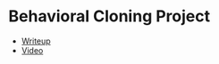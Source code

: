 # Behavioral Cloning Project

* [Writeup](https://github.com/moisesejimenezg/behavioral_cloning/blob/master/writeup/writeup.md)
* [Video](https://github.com/moisesejimenezg/behavioral_cloning/blob/master/output/output_video.mp4)

